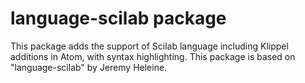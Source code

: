 # language-scilab package

This package adds the support of Scilab language including Klippel additions in Atom, with syntax highlighting.
This package is based on "language-scilab" by Jeremy Heleine.
